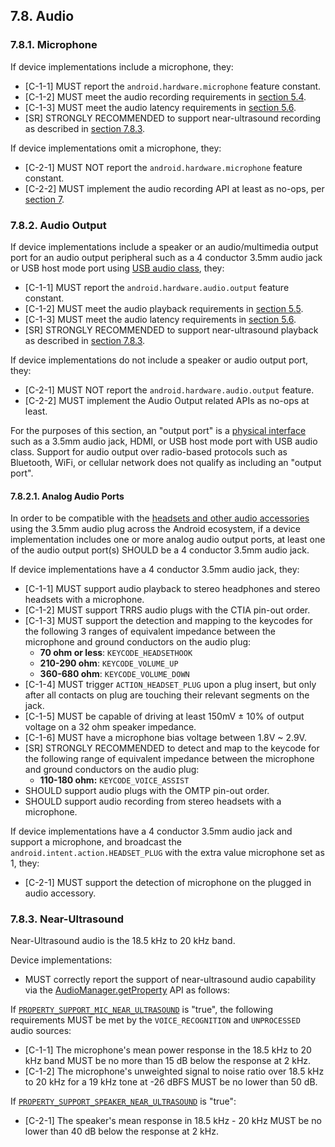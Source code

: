 ## 7.8\. Audio

### 7.8.1\. Microphone

If device implementations include a microphone, they:

*   [C-1-1] MUST report the `android.hardware.microphone` feature constant.
*   [C-1-2] MUST meet the audio recording requirements in
[section 5.4](#5_4_audio_recording).
*   [C-1-3] MUST meet the audio latency requirements in
[section 5.6](#5_6_audio_latency).
*   [SR] STRONGLY RECOMMENDED to support near-ultrasound recording as described
in [section 7.8.3](#7_8_3_near_ultrasound).

If device implementations omit a microphone, they:

*    [C-2-1] MUST NOT report the `android.hardware.microphone` feature constant.
*    [C-2-2] MUST implement the audio recording API at least as no-ops, per
     [section 7](#7_hardware_compatibility).


### 7.8.2\. Audio Output

If device implementations include a speaker or an audio/multimedia output
port for an audio output peripheral such as a 4 conductor 3.5mm audio jack or
USB host mode port using [USB audio class](
https://source.android.com/devices/audio/usb#audioClass), they:

*   [C-1-1] MUST report the `android.hardware.audio.output` feature constant.
*   [C-1-2] MUST meet the audio playback requirements in
[section 5.5](#5_5_audio_playback).
*   [C-1-3] MUST meet the audio latency requirements in
[section 5.6](#5_6_audio_latency).
*   [SR] STRONGLY RECOMMENDED to support near-ultrasound playback as described
in [section 7.8.3](#7_8_3_near_ultrasound).

If device implementations do not include a speaker or audio output port, they:

*   [C-2-1] MUST NOT report the `android.hardware.audio.output` feature.
*   [C-2-2] MUST implement the Audio Output related APIs as no-ops at least.


For the purposes of this section, an "output port" is a
[physical interface](https://en.wikipedia.org/wiki/Computer_port_%28hardware%29)
such as a 3.5mm audio jack, HDMI, or USB host mode port with USB audio class.
Support for audio output over radio-based protocols such as Bluetooth,
WiFi, or cellular network does not qualify as including an "output port".

#### 7.8.2.1\. Analog Audio Ports

In order to be compatible with the [headsets and other audio accessories](
http://source.android.com/accessories/headset-spec.html)
using the 3.5mm audio plug across the Android ecosystem, if a device
implementation includes one or more analog audio output ports, at least one of
the audio output port(s) SHOULD be a 4 conductor 3.5mm audio jack.

If device implementations have a 4 conductor 3.5mm audio jack, they:

*   [C-1-1] MUST support audio playback to stereo headphones and stereo headsets
with a microphone.
*   [C-1-2] MUST support TRRS audio plugs with the CTIA pin-out order.
*   [C-1-3] MUST support the detection and mapping to the keycodes for the
following 3 ranges of equivalent impedance between the microphone and ground
conductors on the audio plug:
    *   **70 ohm or less**: `KEYCODE_HEADSETHOOK`
    *   **210-290 ohm**: `KEYCODE_VOLUME_UP`
    *   **360-680 ohm**: `KEYCODE_VOLUME_DOWN`
*   [C-1-4] MUST trigger `ACTION_HEADSET_PLUG` upon a plug insert, but
only after all contacts on plug are touching their relevant segments
on the jack.
*   [C-1-5] MUST be capable of driving at least 150mV ± 10% of output voltage on
a 32 ohm speaker impedance.
*   [C-1-6] MUST have a microphone bias voltage between 1.8V ~ 2.9V.
*   [SR] STRONGLY RECOMMENDED to detect and map to the keycode for the following
range of equivalent impedance between the microphone and ground conductors
on the audio plug:
    *   **110-180 ohm:** `KEYCODE_VOICE_ASSIST`
*   SHOULD support audio plugs with the OMTP pin-out order.
*   SHOULD support audio recording from stereo headsets with a microphone.


If device implementations have a 4 conductor 3.5mm audio jack and support a
microphone, and broadcast the `android.intent.action.HEADSET_PLUG` with the
extra value microphone set as 1, they:

*   [C-2-1] MUST support the detection of microphone on the plugged in audio
accessory.

### 7.8.3\. Near-Ultrasound

Near-Ultrasound audio is the 18.5 kHz to 20 kHz band.

Device implementations:

*    MUST correctly report the support of
near-ultrasound audio capability via the [AudioManager.getProperty](
http://developer.android.com/reference/android/media/AudioManager.html#getProperty%28java.lang.String%29)
API as follows:

If [`PROPERTY_SUPPORT_MIC_NEAR_ULTRASOUND`](
http://developer.android.com/reference/android/media/AudioManager.html#PROPERTY_SUPPORT_MIC_NEAR_ULTRASOUND)
is "true", the following requirements MUST be met by the
`VOICE_RECOGNITION` and `UNPROCESSED` audio sources:

*    [C-1-1] The microphone's mean power response in the 18.5 kHz to 20 kHz band
     MUST be no more than 15 dB below the response at 2 kHz.
*    [C-1-2] The microphone's unweighted signal to noise ratio over 18.5 kHz to 20 kHz
     for a 19 kHz tone at -26 dBFS MUST be no lower than 50 dB.

If [`PROPERTY_SUPPORT_SPEAKER_NEAR_ULTRASOUND`](
http://developer.android.com/reference/android/media/AudioManager.html#PROPERTY_SUPPORT_SPEAKER_NEAR_ULTRASOUND)
is "true":

*    [C-2-1] The speaker's mean response in 18.5 kHz - 20 kHz MUST be no lower
than 40 dB below the response at 2 kHz.
